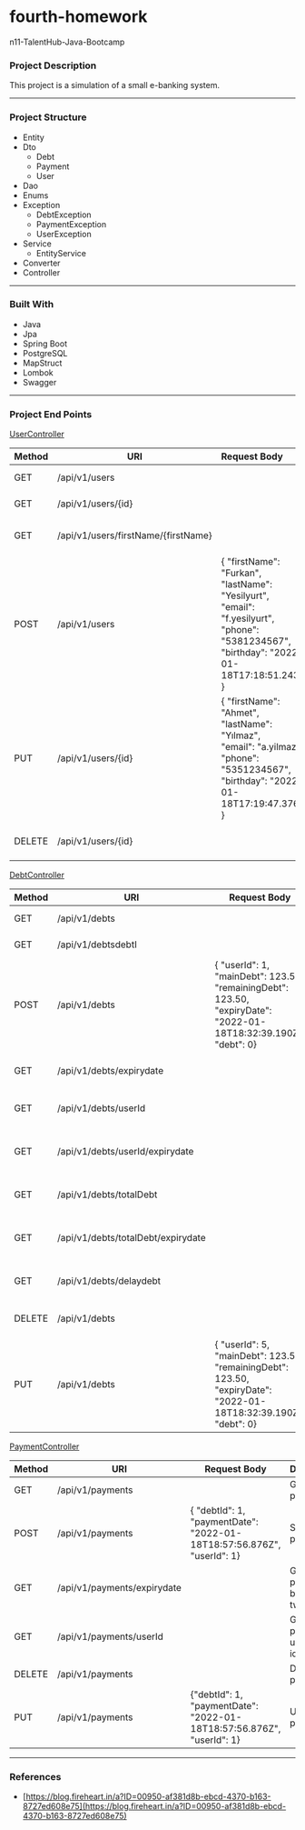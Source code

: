 # fourth-homework
n11-TalentHub-Java-Bootcamp

### Project Description
This project is a simulation of a small e-banking system. 
___________________________________________________________________
### Project Structure
* Entity
* Dto
  * Debt
  * Payment
  * User
* Dao
* Enums
* Exception
  * DebtException
  * PaymentException
  * UserException
* Service
  * EntityService
* Converter
* Controller
___________________________________________________________________
### Built With
* Java
* Jpa
* Spring Boot
* PostgreSQL
* MapStruct
* Lombok
* Swagger
___________________________________________________________________
### Project End Points

[UserController](https://github.com/n11-TalentHub-Java-Bootcamp/fourth-homework-furkanyesilyurt/blob/b492acb2d67fe2991246c3adf3719e9ed9d749b3/src/main/java/com/furkanyesilyurt/fourthHomework/controller/UserController.java)

| Method | URI                                 | Request Body                                                 | Description                 |
| ------ | ----------------------------------- | :----------------------------------------------------------- | --------------------------- |
| GET    | /api/v1/users                       |                                                              | Get all users               |
| GET    | /api/v1/users/{id}                  |                                                              | Get a user using id         |
| GET    | /api/v1/users/firstName/{firstName} |                                                              | Get a user using first name |
| POST   | /api/v1/users                       | {   "firstName": "Furkan",   <br/>	"lastName": "Yesilyurt",   <br/>	"email": "f.yesilyurt",   <br/>	"phone": "5381234567",   <br/>	"birthday": "2022-01-18T17:18:51.243Z" } | Save a user                 |
| PUT    | /api/v1/users/{id}                  | {   "firstName": "Ahmet",<br/>	"lastName": "Yılmaz",<br/>	"email": "a.yilmaz",<br/>	"phone": "5351234567",<br/>	"birthday": "2022-01-18T17:19:47.376Z" } | Update a user using id      |
| DELETE | /api/v1/users/{id}                  |                                                              | Delete a user using id      |

[DebtController](https://github.com/n11-TalentHub-Java-Bootcamp/fourth-homework-furkanyesilyurt/blob/b492acb2d67fe2991246c3adf3719e9ed9d749b3/src/main/java/com/furkanyesilyurt/fourthHomework/controller/DebtController.java)

| Method | URI                                | Request Body                                                 | Description                       |
| ------ | ---------------------------------- | ------------------------------------------------------------ | --------------------------------- |
| GET    | /api/v1/debts                      |                                                              | Get all debts                     |
| GET    | /api/v1/debtsdebtI                 |                                                              | Get a debt using id               |
| POST   | /api/v1/debts                      | {  "userId": 1,<br/>	  "mainDebt": 123.50,<br/>	  "remainingDebt": 123.50,<br/>	  "expiryDate": "2022-01-18T18:32:39.190Z",<br/>	  "debt": 0} | Save a debt                       |
| GET    | /api/v1/debts/expirydate           |                                                              | Get debts between two dates       |
| GET    | /api/v1/debts/userId               |                                                              | Get debts using user id           |
| GET    | /api/v1/debts/userId/expirydate    |                                                              | Get overdue debts of the user     |
| GET    | /api/v1/debts/totalDebt            |                                                              | Get sum debts of the user         |
| GET    | /api/v1/debts/totalDebt/expirydate |                                                              | Get sum overdue debts of the user |
| GET    | /api/v1/debts/delaydebt            |                                                              | Get delay hike of the user        |
| DELETE | /api/v1/debts                      |                                                              | Delete a debt using user id       |
| PUT    | /api/v1/debts                      | {  "userId": 5,<br/>	  "mainDebt": 123.50,<br/>	  "remainingDebt": 123.50,<br/>	  "expiryDate": "2022-01-18T18:32:39.190Z",<br/>	  "debt": 0} | Update a debt using id            |

[PaymentController](https://github.com/n11-TalentHub-Java-Bootcamp/fourth-homework-furkanyesilyurt/blob/b492acb2d67fe2991246c3adf3719e9ed9d749b3/src/main/java/com/furkanyesilyurt/fourthHomework/controller/PaymentController.java)

| Method | URI                         | Request Body                                                 | Description                    |
| ------ | --------------------------- | ------------------------------------------------------------ | ------------------------------ |
| GET    | /api/v1/payments            |                                                              | Gel all payments               |
| POST   | /api/v1/payments            | {  "debtId": 1,<br/>  "paymentDate": "2022-01-18T18:57:56.876Z",<br/>  "userId": 1} | Save a payment                 |
| GET    | /api/v1/payments/expirydate |                                                              | Get payments between two dates |
| GET    | /api/v1/payments/userId     |                                                              | Get a payment using user id    |
| DELETE | /api/v1/payments            |                                                              | Delete a payment               |
| PUT    | /api/v1/payments            | {"debtId": 1,<br/>  "paymentDate": "2022-01-18T18:57:56.876Z", <br/>  "userId": 1} | Update a payment               |

___________________________________________________________________
### References
* [https://blog.fireheart.in/a?ID=00950-af381d8b-ebcd-4370-b163-8727ed608e75](https://blog.fireheart.in/a?ID=00950-af381d8b-ebcd-4370-b163-8727ed608e75)

